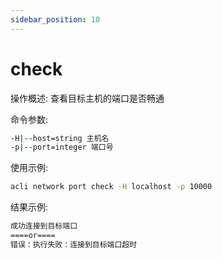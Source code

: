 ```yaml
---
sidebar_position: 10
---
```


# check
操作概述: 查看目标主机的端口是否畅通

命令参数:
```bash
-H|--host=string 主机名
-p|--port=integer 端口号
```

使用示例:
```bash
acli network port check -H localhost -p 10000
```

结果示例:
```bash
成功连接到目标端口
====or====
错误：执行失败：连接到目标端口超时
```